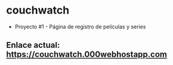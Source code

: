 # couchwatch

* Proyecto #1 - Página de registro de películas y series

## Enlace actual: https://couchwatch.000webhostapp.com
